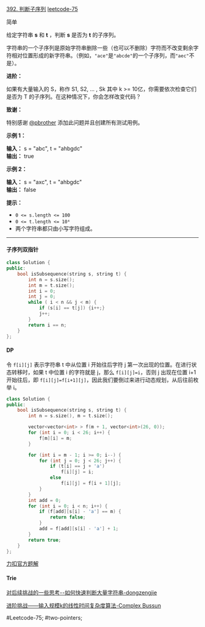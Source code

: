 [392. 判断子序列](https://leetcode.cn/problems/is-subsequence/) [leetcode-75](https://leetcode.cn/problems/is-subsequence/description/?envType=study-plan-v2&envId=leetcode-75)

简单

给定字符串 **s** 和 **t** ，判断 **s** 是否为 **t** 的子序列。

字符串的一个子序列是原始字符串删除一些（也可以不删除）字符而不改变剩余字符相对位置形成的新字符串。（例如，`"ace"`是`"abcde"`的一个子序列，而`"aec"`不是）。

**进阶：**

如果有大量输入的 S，称作 S1, S2, ... , Sk 其中 k >= 10亿，你需要依次检查它们是否为 T 的子序列。在这种情况下，你会怎样改变代码？

**致谢：**

特别感谢 [@pbrother](https://leetcode.com/pbrother/) 添加此问题并且创建所有测试用例。

**示例 1：**

**输入：** s = "abc", t = "ahbgdc"  
**输出：** true

**示例 2：**

**输入：** s = "axc", t = "ahbgdc"  
**输出：** false

**提示：**

- `0 <= s.length <= 100`
- `0 <= t.length <= 10⁴`
- 两个字符串都只由小写字符组成。
---- ----
#### 子序列双指针
```cpp
class Solution {
public:
    bool isSubsequence(string s, string t) {
        int n = s.size();
        int m = t.size();
        int i = 0;
        int j = 0;
        while ( i < n && j < m) {
            if (s[i] == t[j]) {i++;}
            j++;
        }
        return i == n;
    }
};
```
#### DP
令 `f[i][j]` 表示字符串 t 中从位置 i 开始往后字符 j 第一次出现的位置。在进行状态转移时，如果 t 中位置 i 的字符就是 j，那么 `f[i][j]=i`，否则 j 出现在位置 i+1 开始往后，即 `f[i][j]=f[i+1][j]`，因此我们要倒过来进行动态规划，从后往前枚举 i。

```cpp
class Solution {
public:
    bool isSubsequence(string s, string t) {
        int n = s.size(), m = t.size();

        vector<vector<int> > f(m + 1, vector<int>(26, 0));
        for (int i = 0; i < 26; i++) {
            f[m][i] = m;
        }

        for (int i = m - 1; i >= 0; i--) {
            for (int j = 0; j < 26; j++) {
                if (t[i] == j + 'a')
                    f[i][j] = i;
                else
                    f[i][j] = f[i + 1][j];
            }
        }
        int add = 0;
        for (int i = 0; i < n; i++) {
            if (f[add][s[i] - 'a'] == m) {
                return false;
            }
            add = f[add][s[i] - 'a'] + 1;
        }
        return true;
    }
};
```
[力扣官方题解](https://leetcode.cn/problems/is-subsequence/solutions/346539/pan-duan-zi-xu-lie-by-leetcode-solution/)
#### Trie

[对后续挑战的一些思考--如何快速判断大量字符串-dongzengjie](https://leetcode.cn/problems/is-subsequence/solutions/82137/dui-hou-xu-tiao-zhan-de-yi-xie-si-kao-ru-he-kuai-s/?envType=study-plan-v2&envId=leetcode-75)

[进阶挑战——输入规模k的线性时间复杂度算法-Complex Bussun](https://leetcode.cn/problems/is-subsequence/solutions/2944473/jin-jie-tiao-zhan-shu-ru-gui-mo-kde-xian-3mfi/)

#Leetcode-75; #two-pointers;